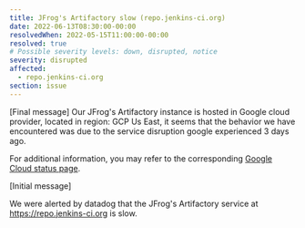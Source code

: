```yaml
---
title: JFrog's Artifactory slow (repo.jenkins-ci.org)
date: 2022-06-13T08:30:00-00:00
resolvedWhen: 2022-05-15T11:00:00-00:00
resolved: true
# Possible severity levels: down, disrupted, notice
severity: disrupted
affected:
  - repo.jenkins-ci.org
section: issue
---
```

[Final message]
Our JFrog's Artifactory instance is hosted in Google cloud provider, located in region: GCP Us East, it seems that the behavior we have encountered was due to the service disruption google experienced 3 days ago.

For additional information, you may refer to the corresponding [Google Cloud status page](https://status.cloud.google.com/incidents/Q9MUHCFVpqouJbGrzneJ).

[Initial message]
<!-- markdown-link-check-disable-next-line -->
We were alerted by datadog that the JFrog's Artifactory service at <https://repo.jenkins-ci.org> is slow.
<!-- markdown-link-check-disable-next-line -->
